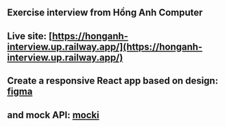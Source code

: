 ## Exercise interview from Hồng Anh Computer

## Live site: [https://honganh-interview.up.railway.app/](https://honganh-interview.up.railway.app/)

## Create a responsive React app based on design: [figma](https://www.figma.com/file/QO9gXoWjeyz4ywxp5lZFkn/React-JS-excercise?t=67NyCmYsG1EU6skt-0)
## and mock API: [mocki](https://mocki.io/v1/e32d215a-360a-45e6-8155-ecae0af80225)
